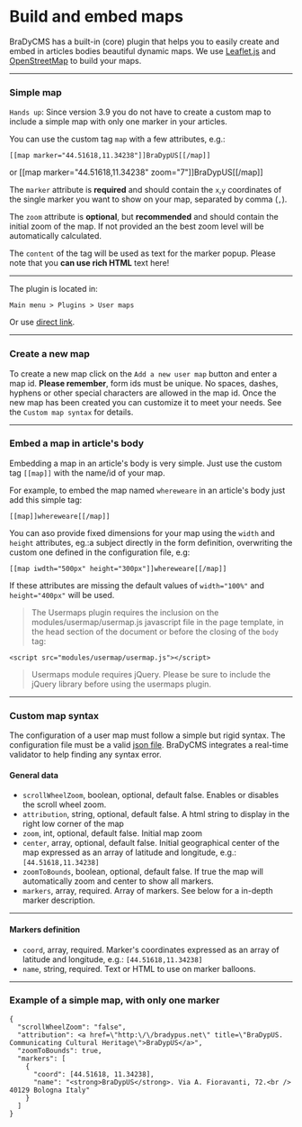 # Build and embed maps

BraDyCMS has a built-in (core) plugin that helps you to easily create and embed 
in articles bodies beautiful dynamic maps. We use [Leaflet.js](http://leafletjs.com) 
and [OpenStreetMap](http://osm.org) to build your maps.

---

### Simple map

`Hands up`: Since version 3.9 you do not have to create a custom map to include a 
simple map with only one marker in your articles.

You can use the custom tag `map` with a few attributes, e.g.:

    [[map marker="44.51618,11.34238"]]BraDypUS[[/map]]
or
    [[map marker="44.51618,11.34238" zoom="7"]]BraDypUS[[/map]]

The `marker` attribute is **required** and should contain the `x`,`y` coordinates of 
the single marker you want to show on your map, separated by comma (`,`).

The `zoom` attribute is **optional**, but **recommended** and should contain 
the initial zoom of the map. If not provided an the best zoom level 
will be automatically calculated.

The `content` of the tag will be used as text for the marker popup. Please note that
you **can use rich HTML** text here!

---

The plugin is located in: 

    Main menu > Plugins > User maps
Or use [direct link](#usermap/view).

---

### Create a new map

To create a new map click on the `Add a new user map` button and enter a map id.
**Please remember**, form ids must be unique. No spaces, dashes, hyphens or 
other special characters are allowed in the map id. Once the new map has been 
created you can customize it to meet your needs. See the `Custom map syntax` for
details.

---

### Embed a map in article's body

Embedding a map in an article's body is very simple. Just use the custom tag 
`[[map]]` with the name/id of your map.

For example, to embed the map named `whereweare` in an article's body just 
add this simple tag:

    [[map]]whereweare[[/map]]
You can aso provide fixed dimensions for your map using the `width` and `height`
attributes, eg.:a subject directly in the form definition, overwriting 
the custom one defined in the configuration file, e.g:

    [[map iwdth="500px" height="300px"]]whereweare[[/map]]
If these attributes are missing the default values of `width="100%"` and `height="400px"`
will be used.

> The Usermaps plugin requires the inclusion on the modules/usermap/usermap.js
javascript file in the page template, in the head section of the document 
or before the closing of the `body` tag:

    <script src="modules/usermap/usermap.js"></script>

> Usermaps module requires jQuery. Please be sure to include the jQuery library
before using the usermaps plugin.

---

### Custom map syntax
The configuration of a user map must follow a simple but rigid syntax. 
The configuration file must be a valid [json file](http://www.json.org/). 
BraDyCMS integrates a real-time validator to help finding any syntax error.


#### General data

- `scrollWheelZoom`, boolean, optional, default false. Enables or disables 
the scroll wheel zoom.
- `attribution`, string, optional, default false. A html string to display 
in the right low corner of the map
- `zoom`, int, optional, default false. Initial map zoom
- `center`, array, optional, default false. Initial geographical center of the 
map expressed as an array of latitude and longitude, e.g.: `[44.51618,11.34238]`
- `zoomToBounds`, boolean, optional, default false. If true the map will 
automatically zoom and center to show all markers.
- `markers`, array, required. Array of markers. See below for a in-depth marker description.

---

#### Markers definition

- `coord`, array, required. Marker's coordinates expressed as an array of 
latitude and longitude, e.g.: `[44.51618,11.34238]`
- `name`, string, required. Text or HTML to use on marker balloons.

---

### Example of a simple map, with only one marker

    {
      "scrollWheelZoom": "false",
      "attribution": <a href=\"http:\/\/bradypus.net\" title=\"BraDypUS. Communicating Cultural Heritage\">BraDypUS</a>",
      "zoomToBounds": true,
      "markers": [
        {
          "coord": [44.51618, 11.34238],
          "name": "<strong>BraDypUS</strong>. Via A. Fioravanti, 72.<br /> 40129 Bologna Italy"
        }
      ]
    }
